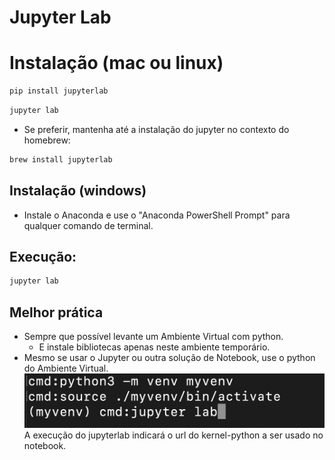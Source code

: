 # Jupyter Lab

# Instalação (mac ou linux)
```bash  
pip install jupyterlab
```  
```bash  
jupyter lab
```  
- Se preferir, mantenha até a instalação do jupyter no contexto do homebrew:
```bash  
brew install jupyterlab
```  

## Instalação (windows)
- Instale o Anaconda e use o "Anaconda PowerShell Prompt" para qualquer comando de terminal.

## Execução:
```bash  
jupyter lab
```

## Melhor prática
- Sempre que possível levante um Ambiente Virtual com python.
  - E instale bibliotecas apenas neste ambiente temporário.
- Mesmo se usar o Jupyter ou outra solução de Notebook, use o python do Ambiente Virtual.
  ![](./img/melhor-pratica.png)
  A execução do jupyterlab indicará o url do kernel-python a ser usado no notebook.